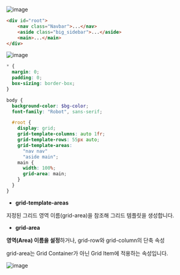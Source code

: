 ![image](https://github.com/user-attachments/assets/661a736b-d279-411b-a8bc-0f00ae6c354e)


```html
<div id="root">
    <nav class="Navbar">...</nav>
    <aside class="big_sidebar">...</aside>
    <main>...</main>
</div>
```

![image](https://github.com/user-attachments/assets/4f070461-e98a-4f61-aae5-c3d1ee9aa74d)


```scss
* {
  margin: 0;
  padding: 0;
  box-sizing: border-box;
}

body {
  background-color: $bg-color;
  font-family: "Robot", sans-serif;

  #root {
    display: grid;
    grid-template-columns: auto 1fr;
    grid-template-rows: 55px auto;
    grid-template-areas:
      "nav nav"
      "aside main";
    main {
      width: 100%;
      grid-area: main;
    }
  }
}
```

* **grid-template-areas**

지정된 그리드 영역 이름(grid-area)을 참조해 그리드 템플릿을 생성합니다.

* **grid-area**

**영역(Area) 이름을 설정**하거나, grid-row와 grid-column의 단축 속성

grid-area는 Grid Container가 아닌 Grid Item에 적용하는 속성입니다.



![image](https://github.com/user-attachments/assets/99129f1b-c45a-4512-9fd0-93612691523d)

